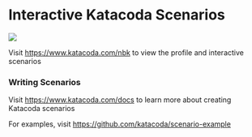 # Interactive Katacoda Scenarios

[![](http://shields.katacoda.com/katacoda/nbk/count.svg)](https://www.katacoda.com/nbk "Get your profile on Katacoda.com")

Visit https://www.katacoda.com/nbk to view the profile and interactive scenarios

### Writing Scenarios
Visit https://www.katacoda.com/docs to learn more about creating Katacoda scenarios

For examples, visit https://github.com/katacoda/scenario-example
